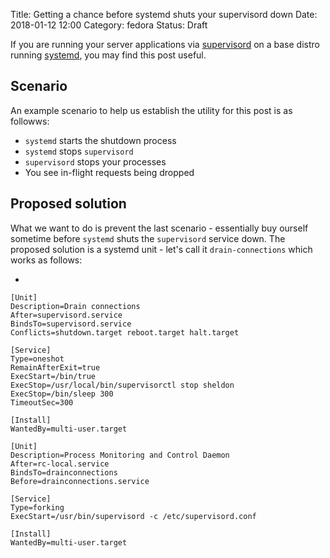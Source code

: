 Title: Getting a chance before systemd shuts your supervisord down
Date: 2018-01-12 12:00
Category: fedora
Status: Draft

If you are running your server applications via [supervisord]() on a base distro running [systemd](), you may find 
this post useful.

## Scenario

An example scenario to help us establish the utility for this post is as followws:

- `systemd` starts the shutdown process
- `systemd` stops `supervisord`
- `supervisord` stops your processes
- You see in-flight requests being dropped

## Proposed solution

What we want to do is prevent the last scenario - essentially buy ourself sometime before `systemd` shuts the
`supervisord` service down. The proposed solution is a systemd unit - let's call it `drain-connections` which works
as follows:

- 




```
[Unit]
Description=Drain connections
After=supervisord.service
BindsTo=supervisord.service
Conflicts=shutdown.target reboot.target halt.target

[Service]
Type=oneshot
RemainAfterExit=true
ExecStart=/bin/true
ExecStop=/usr/local/bin/supervisorctl stop sheldon
ExecStop=/bin/sleep 300
TimeoutSec=300

[Install]
WantedBy=multi-user.target
```

```
[Unit]
Description=Process Monitoring and Control Daemon
After=rc-local.service
BindsTo=drainconnections
Before=drainconnections.service

[Service]
Type=forking
ExecStart=/usr/bin/supervisord -c /etc/supervisord.conf

[Install]
WantedBy=multi-user.target

```
